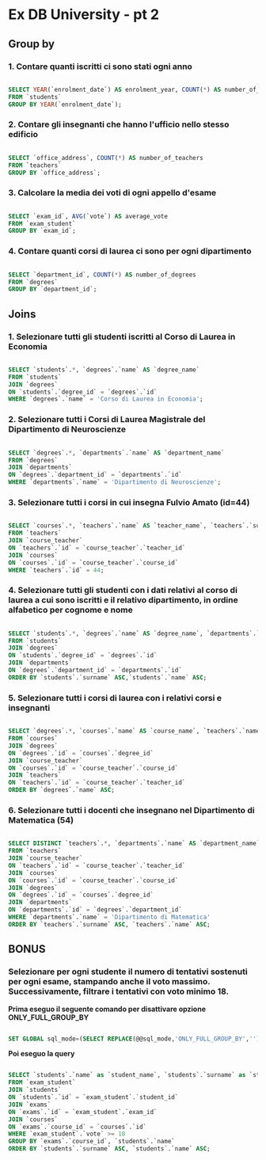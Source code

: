 
# Ex DB University - pt 2

## Group by

### 1. Contare quanti iscritti ci sono stati ogni anno

```sql

SELECT YEAR(`enrolment_date`) AS enrolment_year, COUNT(*) AS number_of_enrolled
FROM `students`
GROUP BY YEAR(`enrolment_date`);

```

### 2. Contare gli insegnanti che hanno l'ufficio nello stesso edificio

```sql

SELECT `office_address`, COUNT(*) AS number_of_teachers
FROM `teachers`
GROUP BY `office_address`;

```

### 3. Calcolare la media dei voti di ogni appello d'esame

```sql

SELECT `exam_id`, AVG(`vote`) AS average_vote
FROM `exam_student`
GROUP BY `exam_id`;

```

### 4. Contare quanti corsi di laurea ci sono per ogni dipartimento

```sql

SELECT `department_id`, COUNT(*) AS number_of_degrees
FROM `degrees`
GROUP BY `department_id`;

```


## Joins

### 1. Selezionare tutti gli studenti iscritti al Corso di Laurea in Economia

```sql

SELECT `students`.*, `degrees`.`name` AS `degree_name`
FROM `students`
JOIN `degrees`
ON `students`.`degree_id` = `degrees`.`id`
WHERE `degrees`.`name` = 'Corso di Laurea in Economia';

```

### 2. Selezionare tutti i Corsi di Laurea Magistrale del Dipartimento di Neuroscienze

```sql

SELECT `degrees`.*, `departments`.`name` AS `department_name`
FROM `degrees`
JOIN `departments`
ON `degrees`.`department_id` = `departments`.`id`
WHERE `departments`.`name` = 'Dipartimento di Neuroscienze';

```

### 3. Selezionare tutti i corsi in cui insegna Fulvio Amato (id=44)

```sql

SELECT `courses`.*, `teachers`.`name` AS `teacher_name`, `teachers`.`surname` AS `teacher_surname`
FROM `teachers`
JOIN `course_teacher`
ON `teachers`.`id` = `course_teacher`.`teacher_id`
JOIN `courses`
ON `courses`.`id` = `course_teacher`.`course_id`
WHERE `teachers`.`id` = 44;

```

### 4. Selezionare tutti gli studenti con i dati relativi al corso di laurea a cui sono iscritti e il relativo dipartimento, in ordine alfabetico per cognome e nome

```sql

SELECT `students`.*, `degrees`.`name` AS `degree_name`, `departments`.`name` AS `department_name`
FROM `students`
JOIN `degrees`
ON `students`.`degree_id` = `degrees`.`id`
JOIN `departments`
ON `degrees`.`department_id` = `departments`.`id`
ORDER BY `students`.`surname` ASC,`students`.`name` ASC;

```

### 5. Selezionare tutti i corsi di laurea con i relativi corsi e insegnanti

```sql

SELECT `degrees`.*, `courses`.`name` AS `course_name`, `teachers`.`name` AS `teacher_name`, `teachers`.`surname` AS `teacher_surname`
FROM `courses`
JOIN `degrees`
ON `degrees`.`id` = `courses`.`degree_id`
JOIN `course_teacher`
ON `courses`.`id` = `course_teacher`.`course_id`
JOIN `teachers`
ON `teachers`.`id` = `course_teacher`.`teacher_id`
ORDER BY `degrees`.`name` ASC;

```

### 6. Selezionare tutti i docenti che insegnano nel Dipartimento di Matematica (54)

```sql

SELECT DISTINCT `teachers`.*, `departments`.`name` AS `department_name`
FROM `teachers`
JOIN `course_teacher`
ON `teachers`.`id` = `course_teacher`.`teacher_id`
JOIN `courses`
ON `courses`.`id` = `course_teacher`.`course_id`
JOIN `degrees`
ON `degrees`.`id` = `courses`.`degree_id`
JOIN `departments`
ON `departments`.`id` = `degrees`.`department_id`
WHERE `departments`.`name` = 'Dipartimento di Matematica'
ORDER BY `teachers`.`surname` ASC, `teachers`.`name` ASC;

```

## BONUS
### Selezionare per ogni studente il numero di tentativi sostenuti per ogni esame, stampando anche il voto massimo. Successivamente, filtrare i tentativi con voto minimo 18.

**Prima eseguo il seguente comando per disattivare opzione ONLY_FULL_GROUP_BY**
```sql

SET GLOBAL sql_mode=(SELECT REPLACE(@@sql_mode,'ONLY_FULL_GROUP_BY',''));

```

**Poi eseguo la query**
```sql

SELECT `students`.`name` as `student_name`, `students`.`surname` as `student_surname`, `courses`.`id` AS `course_id`, `courses`.`name` AS `course_name`, COUNT(`exams`.`course_id`) AS `tentatives`, MAX(`exam_student`.`vote`) AS `max_vote`
FROM `exam_student`
JOIN `students`
ON `students`.`id` = `exam_student`.`student_id`
JOIN `exams`
ON `exams`.`id` = `exam_student`.`exam_id`
JOIN `courses`
ON `exams`.`course_id` = `courses`.`id`
WHERE `exam_student`.`vote` >= 18
GROUP BY `exams`.`course_id`, `students`.`name`
ORDER BY `students`.`surname` ASC, `students`.`name` ASC;

```